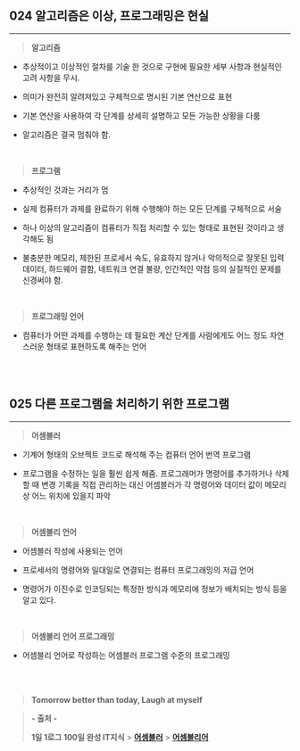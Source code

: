 ## 024 알고리즘은 이상, 프로그래밍은 현실

---

> **알고리즘**

- 추상적이고 이상적인 절차를 기술 한 것으로 구현에 필요한 세부 사항과 현실적인 고려 사항을 무시.

- 의미가 완전히 알려져있고 구체적으로 명시된 기본 연산으로 표현

- 기본 연산을 사용하여 각 단계를 상세히 설명하고 모든 가능한 상황을 다룸

- 알고리즘은 결국 멈춰야 함.

<br>

> **프로그램**

- 추상적인 것과는 거리가 멈

- 실제 컴퓨터가 과제를 완료하기 위해 수행해야 하는 모든 단계를 구체적으로 서술

- 하나 이상의 알고리즘이 컴퓨터가 직접 처리할 수 있는 형태로 표현된 것이라고 생각해도 됨

- 불충분한 메모리, 제한된 프로세서 속도, 유효하지 않거나 악의적으로 잘못된 입력 데이터, 하드웨어 결함, 네트워크 연결 불량, 인간적인 약점 등의 실질적인 문제를 신경써야 함.

<br>

> **프로그래밍 언어**

- 컴퓨터가 어떤 과제를 수행하는 데 필요한 계산 단계를 사람에게도 어느 정도 자연스러운 형태로 표현하도록 해주는 언어

<br><br>

## 025 다른 프로그램을 처리하기 위한 프로그램

---

> **어셈블러**

- 기계어 형태의 오브젝트 코드로 해석해 주는 컴퓨터 언어 번역 프로그램

- 프로그램을 수정하는 일을 훨씬 쉽게 해줌. 프로그래머가 명령어를 추가하거나 삭제할 때 변경 기록을 직접 관리하는 대신 어셈블러가 각 명령어와 데이터 값이 메모리상 어느 위치에 있을지 파악

<br>

> **어셈블리 언어**

- 어셈블러 작성에 사용되는 언어

- 프로세서의 명령어와 일대일로 연결되는 컴퓨터 프로그래밍의 저급 언어

- 명령어가 이진수로 인코딩되는 특정한 방식과 메모리에 정보가 배치되는 방식 등을 알고 있다.

<br>

> **어셈블리 언어 프로그래밍**

- 어셈블리 언어로 작성하는 어셈블러 프로그램 수준의 프로그래밍

<br><br>

> **Tomorrow better than today, Laugh at myself**

> **- 출처 -**
>
> **1일 1로그 100일 완성 IT지식** > **[어셈블러](https://ko.wikipedia.org/wiki/%EC%96%B4%EC%85%88%EB%B8%94%EB%A6%AC%EC%96%B4#%EC%96%B4%EC%85%88%EB%B8%94%EB%9F%AC)** > **[어셈블리어](https://ko.wikipedia.org/wiki/%EC%96%B4%EC%85%88%EB%B8%94%EB%A6%AC%EC%96%B4)**
